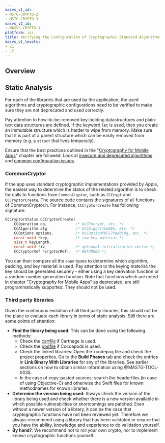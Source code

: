 ```yaml
---
masvs_v1_id:
- MSTG-CRYPTO-2
- MSTG-CRYPTO-3
masvs_v2_id:
- MASVS-CRYPTO-1
platform: ios
title: Verifying the Configuration of Cryptographic Standard Algorithms
masvs_v1_levels:
- L1
- L2
---
```


## Overview

## Static Analysis

For each of the libraries that are used by the application, the used algorithms and cryptographic configurations need to be verified to make sure they are not deprecated and used correctly.

Pay attention to how-to-be-removed key-holding datastructures and plain-text data structures are defined. If the keyword `let` is used, then you create an immutable structure which is harder to wipe from memory. Make sure that it is part of a parent structure which can be easily removed from memory (e.g. a `struct` that lives temporally).

Ensure that the best practices outlined in the "[Cryptography for Mobile Apps](../../../0x04g-Testing-Cryptography.md)" chapter are followed. Look at [insecure and deprecated algorithms](../../../0x04g-Testing-Cryptography.md#identifying-insecure-andor-deprecated-cryptographic-algorithms) and [common configuration issues](../../../0x04g-Testing-Cryptography.md#common-configuration-issues).

### CommonCryptor

If the app uses standard cryptographic implementations provided by Apple, the easiest way to determine the status of the related algorithm is to check for calls to functions from `CommonCryptor`, such as `CCCrypt` and `CCCryptorCreate`. The [source code](https://opensource.apple.com/source/CommonCrypto/CommonCrypto-36064/CommonCrypto/CommonCryptor.h "CommonCryptor.h") contains the signatures of all functions of CommonCryptor.h. For instance, `CCCryptorCreate` has following signature:

```c
CCCryptorStatus CCCryptorCreate(
    CCOperation op,             /* kCCEncrypt, etc. */
    CCAlgorithm alg,            /* kCCAlgorithmDES, etc. */
    CCOptions options,          /* kCCOptionPKCS7Padding, etc. */
    const void *key,            /* raw key material */
    size_t keyLength,
    const void *iv,             /* optional initialization vector */
    CCCryptorRef *cryptorRef);  /* RETURNED */
```

You can then compare all the `enum` types to determine which algorithm, padding, and key material is used. Pay attention to the keying material: the key should be generated securely - either using a key derivation function or a random-number generation function.
Note that functions which are noted in chapter "Cryptography for Mobile Apps" as deprecated, are still programmatically supported. They should not be used.

### Third party libraries

Given the continuous evolution of all third party libraries, this should not be the place to evaluate each library in terms of static analysis. Still there are some points of attention:

- **Find the library being used**: This can be done using the following methods:
    - Check the [cartfile](https://github.com/Carthage/Carthage/blob/master/Documentation/Artifacts.md#cartfile "cartfile") if Carthage is used.
    - Check the [podfile](https://guides.cocoapods.org/syntax/podfile.html "podfile") if Cocoapods is used.
    - Check the linked libraries: Open the xcodeproj file and check the project properties. Go to the **Build Phases** tab and check the entries in **Link Binary With Libraries** for any of the libraries. See earlier sections on how to obtain similar information using @MASTG-TOOL-0035.
    - In the case of copy-pasted sources: search the headerfiles (in case of using Objective-C) and otherwise the Swift files for known methodnames for known libraries.
- **Determine the version being used**: Always check the version of the library being used and check whether there is a new version available in which possible vulnerabilities or shortcomings are patched. Even without a newer version of a library, it can be the case that cryptographic functions have not been reviewed yet. Therefore we always recommend using a library that has been validated or ensure that you have the ability, knowledge and experience to do validation yourself.
- **By hand?**: We recommend not to roll your own crypto, nor to implement known cryptographic functions yourself.
